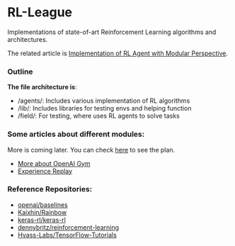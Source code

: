 # RL-League
Implementations of state-of-art Reinforcement Learning algorithms and architectures.

The related article is [Implementation of RL Agent with Modular Perspective](http://fzruniverse.life/2018/03/24/Modular-Architecture-for-Implementing-RL-Agent/).

### Outline

**The file architecture is**:
- /agents/: Includes various implementation of RL algorithms
- /lib/: Includes libraries for testing envs and helping function
- /field/: For testing, where uses RL agents to solve tasks

### Some articles about different modules:

More is coming later. You can check [here](http://fzruniverse.life/2018/03/23/Introduction/) to see the plan.

- [More about OpenAI Gym](http://fzruniverse.life/2018/03/28/Have-more-fun-in-OpenAI-Gym/)
- [Experience Replay](http://fzruniverse.life/2018/03/25/Experience-Replay/)

### Reference Repositories:

- [openai/baselines](https://github.com/openai/baselines)
- [Kaixhin/Rainbow](https://github.com/Kaixhin/Rainbow)
- [keras-rl/keras-rl](https://github.com/keras-rl/keras-rl)
- [dennybritz/reinforcement-learning](https://github.com/dennybritz/reinforcement-learning)
- [Hvass-Labs/TensorFlow-Tutorials](https://github.com/Hvass-Labs/TensorFlow-Tutorials)
